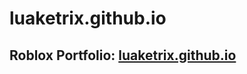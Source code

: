 # luaketrix.github.io

<h2>Roblox Portfolio: <a href="https://luaketrix.github.io/">luaketrix.github.io</a></h2>
